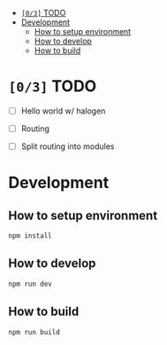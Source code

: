 - [<code>[0/3]</code> TODO](#orgf87a38b)
- [Development](#orgf2f80af)
  - [How to setup environment](#orgf34c1f4)
  - [How to develop](#org991cd9b)
  - [How to build](#orgdc3de7d)



<a id="orgf87a38b"></a>

# <code>[0/3]</code> TODO

-   [ ] Hello world w/ halogen
-   [ ] Routing
-   [ ] Split routing into modules


<a id="orgf2f80af"></a>

# Development


<a id="orgf34c1f4"></a>

## How to setup environment

```bash
npm install
```


<a id="org991cd9b"></a>

## How to develop

```bash
npm run dev
```


<a id="orgdc3de7d"></a>

## How to build

```bash
npm run build
```
